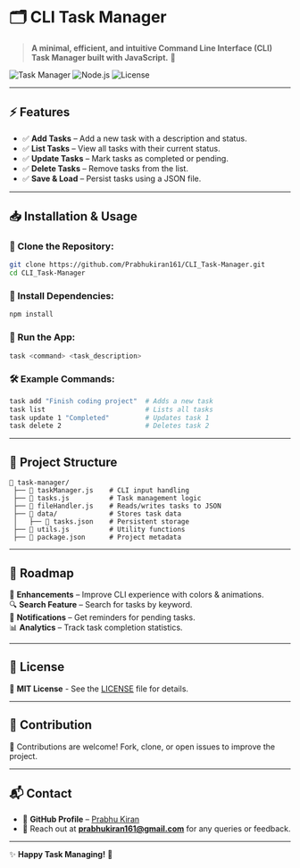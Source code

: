 # 🗂️ CLI Task Manager

> **A minimal, efficient, and intuitive Command Line Interface (CLI) Task Manager built with JavaScript.** 🚀

![Task Manager](https://img.shields.io/badge/Task%20Manager-CLI-blue?style=for-the-badge)
![Node.js](https://img.shields.io/badge/Node.js-v20-green?style=for-the-badge)
![License](https://img.shields.io/badge/License-MIT-blue?style=for-the-badge)

---

## ⚡ Features

- ✅ **Add Tasks** – Add a new task with a description and status.
- ✅ **List Tasks** – View all tasks with their current status.
- ✅ **Update Tasks** – Mark tasks as completed or pending.
- ✅ **Delete Tasks** – Remove tasks from the list.
- ✅ **Save & Load** – Persist tasks using a JSON file.

---

## 📥 Installation & Usage

### 🔹 Clone the Repository:
```bash
git clone https://github.com/Prabhukiran161/CLI_Task-Manager.git
cd CLI_Task-Manager
```

### 🔹 Install Dependencies:
```bash
npm install
```

### 🔹 Run the App:
```bash
task <command> <task_description>
```

### 🛠 Example Commands:
```bash
task add "Finish coding project"  # Adds a new task
task list                         # Lists all tasks
task update 1 "Completed"         # Updates task 1
task delete 2                     # Deletes task 2
```

---

## 🧩 Project Structure

```
📂 task-manager/
 ├── 📜 taskManager.js    # CLI input handling
 ├── 📜 tasks.js          # Task management logic
 ├── 📜 fileHandler.js    # Reads/writes tasks to JSON
 ├── 📂 data/             # Stores task data
 │   ├── 📜 tasks.json    # Persistent storage
 ├── 📜 utils.js          # Utility functions
 ├── 📜 package.json      # Project metadata
```

---

## 🚀 Roadmap

🔄 **Enhancements** – Improve CLI experience with colors & animations.  
🔍 **Search Feature** – Search for tasks by keyword.  
🔔 **Notifications** – Get reminders for pending tasks.  
📊 **Analytics** – Track task completion statistics.  

---

## 📄 License
📜 **MIT License** - See the [LICENSE](LICENSE) file for details.

---

## 🎨 Contribution
🙌 Contributions are welcome! Fork, clone, or open issues to improve the project.

---

## 📬 Contact
- 📂 **GitHub Profile** – [Prabhu Kiran](https://github.com/Prabhukiran161)
- 📧 Reach out at **prabhukiran161@gmail.com** for any queries or feedback.

---

✨ **Happy Task Managing!** 🚀
